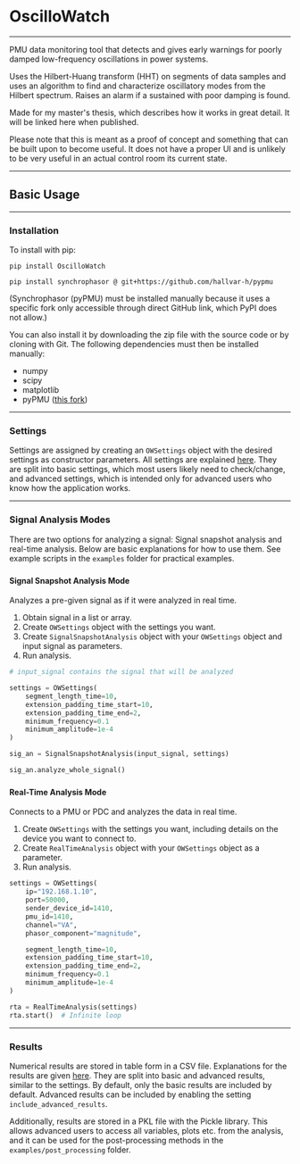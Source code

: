 # OscilloWatch

---

PMU data monitoring tool that detects and gives early warnings for poorly
damped low-frequency oscillations in power systems.

Uses the Hilbert-Huang transform (HHT) on segments of data samples and uses an
algorithm to find and characterize oscillatory modes from the Hilbert spectrum.
Raises an alarm if a sustained with poor damping is found.

Made for my master's thesis, which describes how it works in great detail. It
will be linked here when published.

Please note that this is meant as a proof of concept and something
that can be built upon to become useful. It does not have a proper UI
and is unlikely to be very useful in an actual control room its current state.

---

## Basic Usage

---

### Installation

To install with pip:

    pip install OscilloWatch

    pip install synchrophasor @ git+https://github.com/hallvar-h/pypmu

(Synchrophasor (pyPMU) must be installed manually because it uses a specific
fork only accessible through direct GitHub link, which PyPI does not
allow.)

You can also install it by downloading the zip file with the source
code or by cloning with Git. The following dependencies must then be
installed manually:

* numpy
* scipy
* matplotlib
* pyPMU ([this fork](https://github.com/hallvar-h/pypmu))

---

### Settings

Settings are assigned by creating an `OWSettings` object with the
desired settings as constructor parameters. All settings are explained
[here](settings.md). They are split into basic settings, which most
users likely need to check/change, and advanced settings, which is
intended only for advanced users who know how the application works.

---

### Signal Analysis Modes

There are two options for analyzing a signal: Signal snapshot
analysis and real-time analysis. Below are basic explanations for
how to use them. See example scripts in the `examples` folder for
practical examples.

###

#### Signal Snapshot Analysis Mode
Analyzes a pre-given signal as if it were analyzed in real time.

1. Obtain signal in a list or array.
2. Create `OWSettings` object with the settings you want.
3. Create `SignalSnapshotAnalysis` object with your `OWSettings` object
and input signal as parameters.
4. Run analysis.

```python
# input_signal contains the signal that will be analyzed

settings = OWSettings(
    segment_length_time=10,
    extension_padding_time_start=10,
    extension_padding_time_end=2,
    minimum_frequency=0.1
    minimum_amplitude=1e-4
)

sig_an = SignalSnapshotAnalysis(input_signal, settings)

sig_an.analyze_whole_signal()
```

###

#### Real-Time Analysis Mode
Connects to a PMU or PDC and analyzes the data in real time.

1. Create `OWSettings` with the settings you want, including details
on the device you want to connect to.
2. Create `RealTimeAnalysis` object with your `OWSettings` object as
a parameter.
3. Run analysis.

```python
settings = OWSettings(
    ip="192.168.1.10",
    port=50000,
    sender_device_id=1410,
    pmu_id=1410,
    channel="VA",
    phasor_component="magnitude",

    segment_length_time=10,
    extension_padding_time_start=10,
    extension_padding_time_end=2,
    minimum_frequency=0.1
    minimum_amplitude=1e-4
)

rta = RealTimeAnalysis(settings)
rta.start()  # Infinite loop
```
---

### Results
Numerical results are stored in table form in a CSV file. Explanations
for the results are given [here](results.md). They are  split into
basic and advanced results, similar to the settings. By default, only
the basic results are included by default. Advanced results can be
included by enabling the setting `include_advanced_results`.

Additionally, results are stored in a PKL file with the Pickle library.
This allows advanced users to access all variables, plots etc. from the
analysis, and it can be used for the post-processing methods in the
`examples/post_processing` folder.